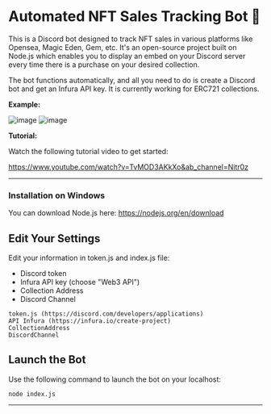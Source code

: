 # Automated NFT Sales Tracking Bot 🤖

This is a Discord bot designed to track NFT sales in various platforms like Opensea, Magic Eden, Gem, etc. It's an open-source project built on Node.js which enables you to display an embed on your Discord server every time there is a purchase on your desired collection. 

The bot functions automatically, and all you need to do is create a Discord bot and get an Infura API key. It is currently working for ERC721 collections. 

__Example:__

![image](https://media.discordapp.net/attachments/854840063988203570/1023270706089308170/sale1.png)
![image](https://media.discordapp.net/attachments/854840063988203570/1023312319536697465/sale3.png)

__Tutorial:__

Watch the following tutorial video to get started: 

https://www.youtube.com/watch?v=TvMOD3AKkXo&ab_channel=Nitr0z

---

### Installation on Windows 

You can download Node.js here:
https://nodejs.org/en/download

## Edit Your Settings

Edit your information in token.js and index.js file:

- Discord token 
- Infura API key (choose "Web3 API")
- Collection Address
- Discord Channel

```
token.js (https://discord.com/developers/applications)
API Infura (https://infura.io/create-project)
CollectionAddress
DiscordChannel
```

## Launch the Bot

Use the following command to launch the bot on your localhost:

```
node index.js
```

---
